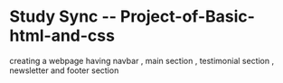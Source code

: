 # Study Sync -- Project-of-Basic-html-and-css
creating a webpage having navbar , main section , testimonial section , newsletter and footer section
